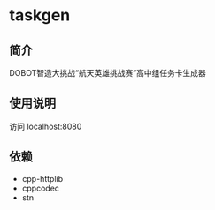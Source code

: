 # taskgen

## 简介
DOBOT智造大挑战“航天英雄挑战赛”高中组任务卡生成器

## 使用说明
访问 localhost:8080

## 依赖
- cpp-httplib
- cppcodec
- stn